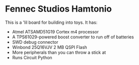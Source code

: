 # Fennec Studios Hamtonio
This is a 'lil board for building into toys. It has:
- Atmel ATSAMD51G19 Cortex m4 processor
- A TPS61029-powered boost converter to run off of batteries
- SWD debug connector
- Winbond 25Q16VJV 2 MB QSPI Flash
- More peripherals than you can throw a stick at
- Runs Circuit Python
